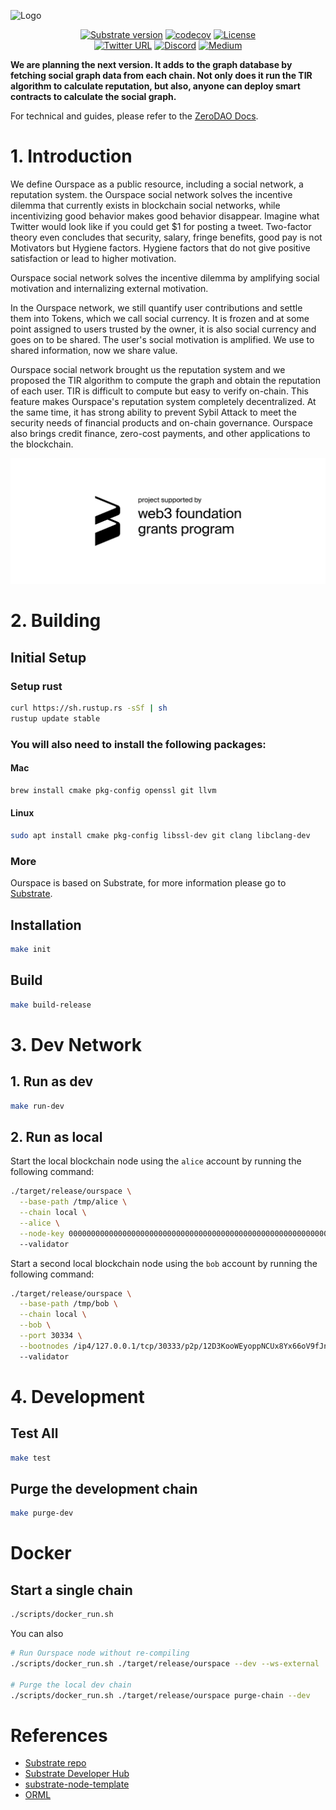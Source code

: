 ![Logo](https://pic.tom24h.com/orsourspace-index.png)

<div align="center">

[![Substrate version](https://img.shields.io/badge/Substrate-3.0.0-brightgreen?logo=Parity%20Substrate)](https://substrate.dev/)
[![codecov](https://codecov.io/gh/ZeroDAO/ourspace/branch/main/graph/badge.svg)](https://app.codecov.io/gh/ZeroDAO/ourspace)
[![License](https://img.shields.io/github/license/ZeroDAO/ourspace?color=green)](https://github.com/ZeroDAO/ourspace/blob/main/LICENSE)
 <br />
[![Twitter URL](https://img.shields.io/twitter/url?style=social&url=https%3A%2F%2Ftwitter.com%2Fzerodaonet)](https://twitter.com/zerodaonet)
[![Discord](https://img.shields.io/badge/Discord-gray?logo=discord)](https://discord.gg/K56C6jtr)
[![Medium](https://img.shields.io/badge/Medium-gray?logo=medium)](https://zerodao.medium.com/)

</div>

**We are planning the next version. It adds to the graph database by fetching social graph data from each chain. Not only does it run the TIR algorithm to calculate reputation, but also, anyone can deploy smart contracts to calculate the social graph.**

For technical and guides, please refer to the [ZeroDAO Docs](https://docs.zerodao.net/).

# 1. Introduction

We define Ourspace as a public resource, including a social network, a reputation system. the Ourspace social network solves the incentive dilemma that currently exists in blockchain social networks, while incentivizing good behavior makes good behavior disappear. Imagine what Twitter would look like if you could get $1 for posting a tweet. Two-factor theory even concludes that security, salary, fringe benefits, good pay is not Motivators but Hygiene factors. Hygiene factors that do not give positive satisfaction or lead to higher motivation.

Ourspace social network solves the incentive dilemma by amplifying social motivation and internalizing external motivation.

In the Ourspace network, we still quantify user contributions and settle them into Tokens, which we call social currency. It is frozen and at some point assigned to users trusted by the owner, it is also social currency and goes on to be shared. The user's social motivation is amplified. We use to shared information, now we share value.

Ourspace social network brought us the reputation system and we proposed the TIR algorithm to compute the graph and obtain the reputation of each user. TIR is difficult to compute but easy to verify on-chain. This feature makes Ourspace's reputation system completely decentralized. At the same time, it has strong ability to prevent Sybil Attack to meet the security needs of financial products and on-chain governance. Ourspace also brings credit finance, zero-cost payments, and other applications to the blockchain.

![Web3 Grants](https://github.com/ZeroDAO/www.ourspace.network/blob/main/src/assets/images/w3f.svg)

# 2. Building

## Initial Setup

### Setup rust

```bash
curl https://sh.rustup.rs -sSf | sh
rustup update stable
```

### You will also need to install the following packages:

#### Mac

```bash
brew install cmake pkg-config openssl git llvm
```

#### Linux

```bash
sudo apt install cmake pkg-config libssl-dev git clang libclang-dev
```

### More

Ourspace is based on Substrate, for more information please go to [Substrate](https://docs.substrate.io/v3/getting-started/overview/).

## Installation

```bash
make init
```

## Build

```bash
make build-release
```

# 3. Dev Network

## 1. Run as dev

```bash
make run-dev
```

## 2. Run as local

Start the local blockchain node using the `alice` account by running the following command:

```bash
./target/release/ourspace \
  --base-path /tmp/alice \
  --chain local \
  --alice \
  --node-key 0000000000000000000000000000000000000000000000000000000000000001
  --validator
```

Start a second local blockchain node using the `bob` account by running the following command:

```bash
./target/release/ourspace \
  --base-path /tmp/bob \
  --chain local \
  --bob \
  --port 30334 \
  --bootnodes /ip4/127.0.0.1/tcp/30333/p2p/12D3KooWEyoppNCUx8Yx66oV9fJnriXwCcXwDDUA2kj6vnc6iDEp
  --validator
```

# 4. Development

## Test All

```bash
make test
```

## Purge the development chain

```bash
make purge-dev
```

# Docker

## Start a single chain

```bash
./scripts/docker_run.sh
```

You can also

```bash
# Run Ourspace node without re-compiling
./scripts/docker_run.sh ./target/release/ourspace --dev --ws-external

# Purge the local dev chain
./scripts/docker_run.sh ./target/release/ourspace purge-chain --dev
```

# References
- [Substrate repo](https://github.com/paritytech/substrate)
- [Substrate Developer Hub](https://substrate.dev/)
- [substrate-node-template](https://github.com/substrate-developer-hub/substrate-node-template)
- [ORML](https://github.com/open-web3-stack/open-runtime-module-library)
